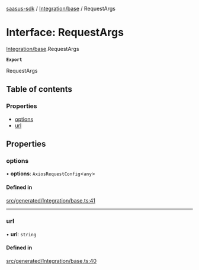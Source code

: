 [saasus-sdk](../README.md) / [Integration/base](../modules/Integration_base.md) / RequestArgs

# Interface: RequestArgs

[Integration/base](../modules/Integration_base.md).RequestArgs

**`Export`**

RequestArgs

## Table of contents

### Properties

- [options](Integration_base.RequestArgs.md#options)
- [url](Integration_base.RequestArgs.md#url)

## Properties

### options

• **options**: `AxiosRequestConfig`\<`any`\>

#### Defined in

[src/generated/Integration/base.ts:41](https://github.com/saasus-platform/saasus-sdk-javascript/blob/c67ac22/src/generated/Integration/base.ts#L41)

___

### url

• **url**: `string`

#### Defined in

[src/generated/Integration/base.ts:40](https://github.com/saasus-platform/saasus-sdk-javascript/blob/c67ac22/src/generated/Integration/base.ts#L40)
